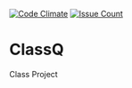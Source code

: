 [![Code Climate](https://codeclimate.com/github/leslieaula/ClassQ/badges/gpa.svg)](https://codeclimate.com/github/leslieaula/ClassQ)
[![Issue Count](https://codeclimate.com/github/leslieaula/ClassQ/badges/issue_count.svg)](https://codeclimate.com/github/leslieaula/ClassQ)

# ClassQ
Class Project
